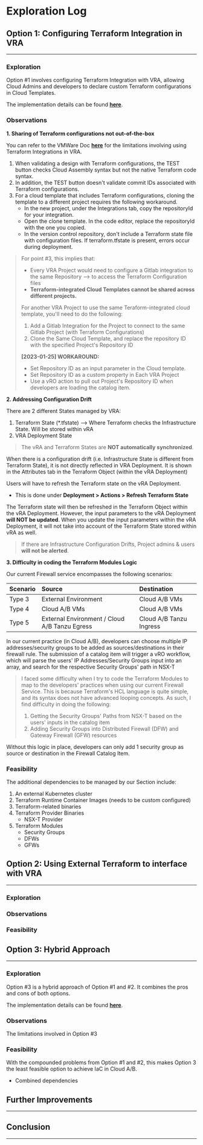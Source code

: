 # **Exploration Log**

## **Option 1: Configuring Terraform Integration in VRA**
---
### **Exploration**

Option #1 involves configuring Terraform Integration with VRA, allowing Cloud Admins and developers to declare custom Terraform configurations in Cloud Templates. 

The implementation details can be found **[here](VRA-Terraform%20Integration/README.md)**.

### **Observations**

**1. Sharing of Terraform configurations not out-of-the-box**

You can refer to the VMWare Doc **[here](https://docs.vmware.com/en/vRealize-Automation/8.8/Using-and-Managing-Cloud-Assembly/GUID-FE4AC633-E1BF-4E52-82DC-D38E90A7006B.html)** for the limitations involving using Terraform Integrations in VRA. 

1. When validating a design with Terraform configurations, the TEST button checks Cloud Assembly syntax but not the native Terraform code syntax.
2. In addition, the TEST button doesn't validate commit IDs associated with Terraform configurations.
3. For a cloud template that includes Terraform configurations, cloning the template to a different project requires the following workaround.
     - In the new project, under the Integrations tab, copy the repositoryId for your integration.
     - Open the clone template. In the code editor, replace the repositoryId with the one you copied.
     - In the version control repository, don't include a Terraform state file with configuration files. If terraform.tfstate is present, errors occur during deployment.

> For point #3, this implies that: 
> - Every VRA Project would need to configure a Gitlab integration to the same Repository --> to access the Terraform Configuration files 
> - **Terraform-integrated Cloud Templates cannot be shared across different projects.** 
> 
> For another VRA Project to use the same Teraform-integrated cloud template, you'll need to do the following: 
>   1. Add a Gitlab Integration for the Project to connect to the same Gitlab Project (with Terraform Configurations)
>   2. Clone the Same Cloud Template, and replace the repository ID with the specified Project's Repository ID
> 
> **[2023-01-25] WORKAROUND:**
> - Set Repository ID as an input parameter in the Cloud template.
> - Set Repository ID as a custom property in Each VRA Project
> - Use a vRO action to pull out Project's Repository ID when developers are loading the catalog item. 

**2. Addressing Configuration Drift**

There are 2 different States managed by VRA: 
1. Terraform State (*.tfstate) --> Where Terraform checks the Infrastructure State. Will be stored within vRA
2. VRA Deployment State

> The vRA and Terraform States are **NOT automatically synchronized**.  
  
When there is a configuration drift (i.e. Infrastructure State is different from Terraform State), it is not directly reflected in VRA Deployment. It is shown in the Attributes tab in the Terraform Object (within the vRA Deployment)

Users will have to refresh the Terraform state on the vRA Deployment.
   - This is done under **Deployment > Actions > Refresh Terraform State**

The Terraform state will then be refreshed in the Terraform Object within the vRA Deployment. However, the input parameters to the vRA Deployment **will NOT be updated**. When you update the input parameters within the vRA Deployment, it will not take into account of the Terraform State stored within vRA as well.

> If there are Infrastructure Configuration Drifts, Project admins & users **will not be alerted**. 

**3. Difficulty in coding the Terraform Modules Logic**

Our current Firewall service encompasses the following scenarios: 

| Scenario  | Source                                        | Destination |
| :------   | :-----------                                  | :-----------|
| Type 3    | External Environment                          | Cloud A/B VMs
| Type 4    | Cloud A/B VMs                                 | Cloud A/B VMs
| Type 5    | External Environment / Cloud A/B Tanzu Egress | Cloud A/B Tanzu Ingress 

In our current practice (in Cloud A/B), developers can choose multiple IP addresses/security groups to be added as sources/destinations in their firewall rule. The submission of a catalog item will trigger a vRO workflow, which will parse the users' IP Addresses/Security Groups input into an array, and search for the respective Security Groups' path in NSX-T

> I faced some difficulty when I try to code the Terraform Modules to map to the developers' practices when using our current Firewall Service. This is because Terraform's HCL language is quite simple, and its syntax does not have advanced looping concepts. As such, I find difficulty in doing the following:
>    1. Getting the Security Groups' Paths from NSX-T based on the users' inputs in the catalog item
>    2. Adding Security Groups into Distributed Firewall (DFW) and Gateway Firewall (GFW) resources

Without this logic in place, developers can only add 1 security group as source or destination in the Firewall Catalog Item. 

### **Feasibility**

The additional dependencies to be managed by our Section include: 
1. An external Kubernetes cluster 
2. Terraform Runtime Container Images (needs to be custom configured)
3. Terraform-related binaries
4. Terraform Provider Binaries
     - NSX-T Provider
5. Terraform Modules
     - Security Groups
     - DFWs
     - GFWs


## **Option 2: Using External Terraform to interface with VRA**
---
### **Exploration**

### **Observations**

### **Feasibility**

## **Option 3: Hybrid Approach**
---
### **Exploration**

Option #3 is a hybrid approach of Option #1 and #2. It combines the pros and cons of both options. 

The implementation details can be found **[here](VRA-Terraform%20Integration/README.md)**.

### **Observations**

The limitations involved in Option #3 

### **Feasibility**

With the compounded problems from Option #1 and #2, this makes Option 3 the least feasible option to achieve IaC in Cloud A/B. 
- Combined dependencies 

## **Further Improvements**
---

## **Conclusion**
---
